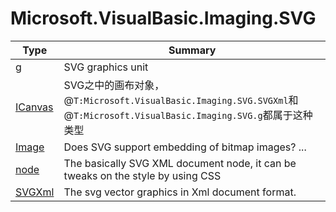 ﻿
# Microsoft.VisualBasic.Imaging.SVG

|Type|Summary|
|----|-------|
|[g](./g.md)|SVG graphics unit|
|[ICanvas](./ICanvas.md)|SVG之中的画布对象，@``T:Microsoft.VisualBasic.Imaging.SVG.SVGXml``和@``T:Microsoft.VisualBasic.Imaging.SVG.g``都属于这种类型|
|[Image](./Image.md)|Does SVG support embedding of bitmap images? ...|
|[node](./node.md)|The basically SVG XML document node, it can be tweaks on the style by using CSS|
|[SVGXml](./SVGXml.md)|The svg vector graphics in Xml document format.|

